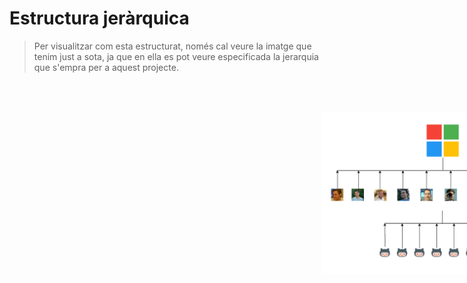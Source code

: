 <!-- TITLE: Estructura Jerarquica -->
<!-- SUBTITLE: A quick summary of Estructura Jerarquica -->

# Estructura jeràrquica

> Per visualitzar com esta estructurat, només cal veure la imatge que tenim just a sota, ja que en ella es pot veure especificada la jerarquia que s'empra per a aquest projecte.

<html>
	<img style="margin-left:500px; margin-top:50px;" src="/uploads/oiupwteqpoyuiertuiopyret.png" />
</html>
